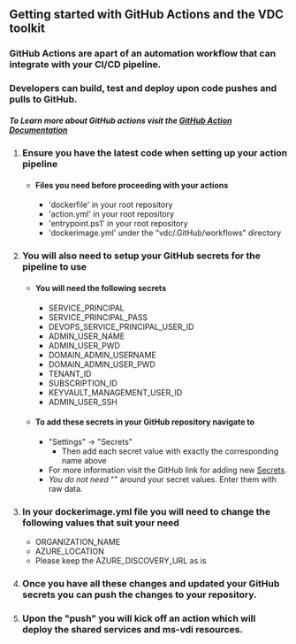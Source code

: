 ## Getting started with GitHub Actions and the VDC toolkit

### GitHub Actions are apart of an automation workflow that can integrate with your CI/CD pipeline. 
### Developers can build, test and deploy upon code pushes and pulls to GitHub.
##### To Learn more about GitHub actions visit the [GitHub Action Documentation](https://help.GitHub.com/en/actions)

1. ### Ensure you have the latest code when setting up your action pipeline
	- #### Files you need before proceeding with your actions
		- 'dockerfile' in your root repository
		- 'action.yml' in your root repository
		- 'entrypoint.ps1' in your root repository 
		- 'dockerimage.yml' under the "vdc/.GitHub/workflows" directory
	
2. ### You will also need to setup your GitHub secrets for the pipeline to use
	- #### You will need the following secrets
		- SERVICE_PRINCIPAL
		- SERVICE_PRINCIPAL_PASS
		- DEVOPS_SERVICE_PRINCIPAL_USER_ID
		- ADMIN_USER_NAME
		- ADMIN_USER_PWD
		- DOMAIN_ADMIN_USERNAME
		- DOMAIN_ADMIN_USER_PWD
		- TENANT_ID 
		- SUBSCRIPTION_ID
		- KEYVAULT_MANAGEMENT_USER_ID
		- ADMIN_USER_SSH 
			
	- #### To add these secrets in your GitHub repository navigate to 
		- "Settings" -> "Secrets"
			- Then add each secret value with exactly the corresponding name above			
		- For more information visit the GitHub link for adding new [Secrets](https://help.GitHub.com/en/actions/configuring-and-managing-workflows/creating-and-storing-encrypted-secrets).
		- *You do not need* "" around your secret values. Enter them with raw data.
	
3. ### In your dockerimage.yml file you will need to change the following values that suit your need
	- ORGANIZATION_NAME
	- AZURE_LOCATION
	- Please keep the AZURE_DISCOVERY_URL as is

4. ### Once you have all these changes and updated your GitHub secrets you can push the changes to your repository.
	
5. ### Upon the "push" you will kick off an action which will deploy the shared services and ms-vdi resources. 
